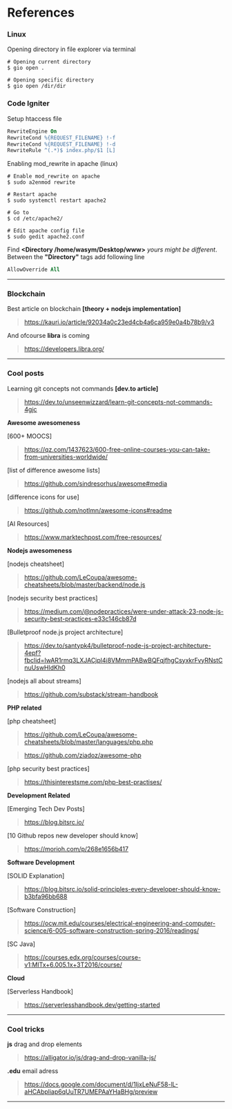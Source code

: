 # References

### Linux

Opening directory in file explorer via terminal

```Shell
# Opening current directory
$ gio open .
```

```Shell
# Opening specific directory
$ gio open /dir/dir
```

### Code Igniter

Setup htaccess file

```apache
RewriteEngine On
RewriteCond %{REQUEST_FILENAME} !-f
RewriteCond %{REQUEST_FILENAME} !-d
RewriteRule ^(.*)$ index.php/$1 [L]
```

Enabling mod_rewrite in apache (linux)

```Shell
# Enable mod_rewrite on apache
$ sudo a2enmod rewrite

# Restart apache
$ sudo systemctl restart apache2

# Go to
$ cd /etc/apache2/

# Edit apache config file
$ sudo gedit apache2.conf
```

Find **<Directory /home/wasym/Desktop/www>** _yours might be different_. Between the **"Directory"** tags add following line

```apache
AllowOverride All
```

---

### Blockchain

Best article on blockchain **[theory + nodejs implementation]**

> https://kauri.io/article/92034a0c23ed4cb4a6ca959e0a4b78b9/v3

And ofcourse **libra** is coming

> https://developers.libra.org/

---

### Cool posts

Learning git concepts not commands **[dev.to article]**

> https://dev.to/unseenwizzard/learn-git-concepts-not-commands-4gjc

**Awesome awesomeness**

[600+ MOOCS]

> https://qz.com/1437623/600-free-online-courses-you-can-take-from-universities-worldwide/

[list of difference awesome lists]

> https://github.com/sindresorhus/awesome#media

[difference icons for use]

> https://github.com/notlmn/awesome-icons#readme

[AI Resources]

> https://www.marktechpost.com/free-resources/

**Nodejs awesomeness**

[nodejs cheatsheet]

> https://github.com/LeCoupa/awesome-cheatsheets/blob/master/backend/node.js

[nodejs security best practices]

> https://medium.com/@nodepractices/were-under-attack-23-node-js-security-best-practices-e33c146cb87d

[Bulletproof node.js project architecture]

> https://dev.to/santypk4/bulletproof-node-js-project-architecture-4epf?fbclid=IwAR1rmq3LXJACjpl4i8VMmmPABwBQFqjfhgCsyxkrFvyRNstCnuUswHldKh0

[nodejs all about streams]

> https://github.com/substack/stream-handbook

**PHP related**

[php cheatsheet]

> https://github.com/LeCoupa/awesome-cheatsheets/blob/master/languages/php.php

> https://github.com/ziadoz/awesome-php

[php security best practices]

> https://thisinterestsme.com/php-best-practises/

**Development Related**

[Emerging Tech Dev Posts]

> https://blog.bitsrc.io/

[10 Github repos new developer should know]

> https://morioh.com/p/268e1656b417

**Software Development**

[SOLID Explanation]

> https://blog.bitsrc.io/solid-principles-every-developer-should-know-b3bfa96bb688

[Software Construction]

> https://ocw.mit.edu/courses/electrical-engineering-and-computer-science/6-005-software-construction-spring-2016/readings/

[SC Java]

> https://courses.edx.org/courses/course-v1:MITx+6.005.1x+3T2016/course/

**Cloud**

[Serverless Handbook]

> https://serverlesshandbook.dev/getting-started

---

### Cool tricks

**js** drag and drop elements

> https://alligator.io/js/drag-and-drop-vanilla-js/

**.edu** email adress

> https://docs.google.com/document/d/1IjxLeNuF58-lL-aHCAbpliap6qUuTR7UMEPAaYHaBHg/preview

---

